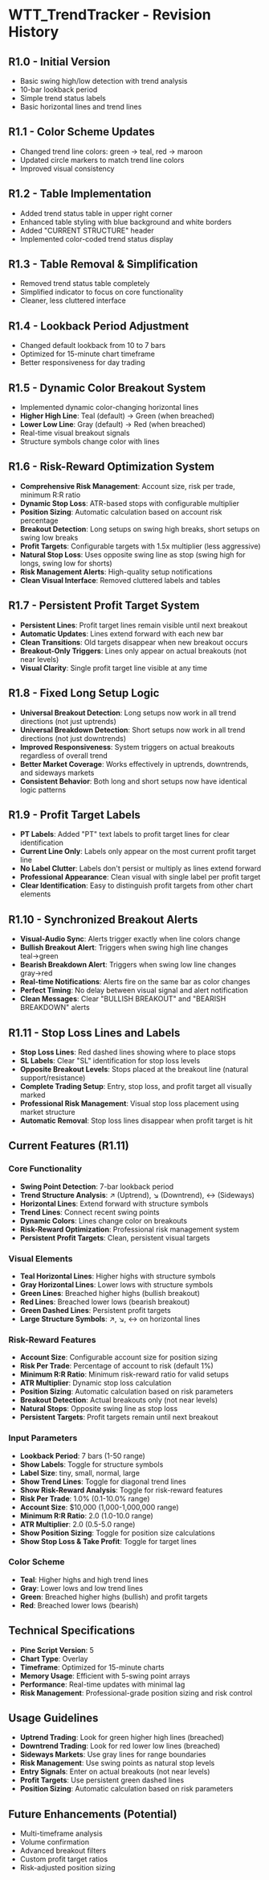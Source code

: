 # WTT_TrendTracker - Revision History

## R1.0 - Initial Version
- Basic swing high/low detection with trend analysis
- 10-bar lookback period
- Simple trend status labels
- Basic horizontal lines and trend lines

## R1.1 - Color Scheme Updates
- Changed trend line colors: green → teal, red → maroon
- Updated circle markers to match trend line colors
- Improved visual consistency

## R1.2 - Table Implementation
- Added trend status table in upper right corner
- Enhanced table styling with blue background and white borders
- Added "CURRENT STRUCTURE" header
- Implemented color-coded trend status display

## R1.3 - Table Removal & Simplification
- Removed trend status table completely
- Simplified indicator to focus on core functionality
- Cleaner, less cluttered interface

## R1.4 - Lookback Period Adjustment
- Changed default lookback from 10 to 7 bars
- Optimized for 15-minute chart timeframe
- Better responsiveness for day trading

## R1.5 - Dynamic Color Breakout System
- Implemented dynamic color-changing horizontal lines
- **Higher High Line**: Teal (default) → Green (when breached)
- **Lower Low Line**: Gray (default) → Red (when breached)
- Real-time visual breakout signals
- Structure symbols change color with lines

## R1.6 - Risk-Reward Optimization System
- **Comprehensive Risk Management**: Account size, risk per trade, minimum R:R ratio
- **Dynamic Stop Loss**: ATR-based stops with configurable multiplier
- **Position Sizing**: Automatic calculation based on account risk percentage
- **Breakout Detection**: Long setups on swing high breaks, short setups on swing low breaks
- **Profit Targets**: Configurable targets with 1.5x multiplier (less aggressive)
- **Natural Stop Loss**: Uses opposite swing line as stop (swing high for longs, swing low for shorts)
- **Risk Management Alerts**: High-quality setup notifications
- **Clean Visual Interface**: Removed cluttered labels and tables

## R1.7 - Persistent Profit Target System
- **Persistent Lines**: Profit target lines remain visible until next breakout
- **Automatic Updates**: Lines extend forward with each new bar
- **Clean Transitions**: Old targets disappear when new breakout occurs
- **Breakout-Only Triggers**: Lines only appear on actual breakouts (not near levels)
- **Visual Clarity**: Single profit target line visible at any time

## R1.8 - Fixed Long Setup Logic
- **Universal Breakout Detection**: Long setups now work in all trend directions (not just uptrends)
- **Universal Breakdown Detection**: Short setups now work in all trend directions (not just downtrends)
- **Improved Responsiveness**: System triggers on actual breakouts regardless of overall trend
- **Better Market Coverage**: Works effectively in uptrends, downtrends, and sideways markets
- **Consistent Behavior**: Both long and short setups now have identical logic patterns

## R1.9 - Profit Target Labels
- **PT Labels**: Added "PT" text labels to profit target lines for clear identification
- **Current Line Only**: Labels only appear on the most current profit target line
- **No Label Clutter**: Labels don't persist or multiply as lines extend forward
- **Professional Appearance**: Clean visual with single label per profit target
- **Clear Identification**: Easy to distinguish profit targets from other chart elements

## R1.10 - Synchronized Breakout Alerts
- **Visual-Audio Sync**: Alerts trigger exactly when line colors change
- **Bullish Breakout Alert**: Triggers when swing high line changes teal→green
- **Bearish Breakdown Alert**: Triggers when swing low line changes gray→red
- **Real-time Notifications**: Alerts fire on the same bar as color changes
- **Perfect Timing**: No delay between visual signal and alert notification
- **Clean Messages**: Clear "BULLISH BREAKOUT" and "BEARISH BREAKDOWN" alerts

## R1.11 - Stop Loss Lines and Labels
- **Stop Loss Lines**: Red dashed lines showing where to place stops
- **SL Labels**: Clear "SL" identification for stop loss levels
- **Opposite Breakout Levels**: Stops placed at the breakout line (natural support/resistance)
- **Complete Trading Setup**: Entry, stop loss, and profit target all visually marked
- **Professional Risk Management**: Visual stop loss placement using market structure
- **Automatic Removal**: Stop loss lines disappear when profit target is hit

## Current Features (R1.11)

### Core Functionality
- **Swing Point Detection**: 7-bar lookback period
- **Trend Structure Analysis**: ↗️ (Uptrend), ↘️ (Downtrend), ↔️ (Sideways)
- **Horizontal Lines**: Extend forward with structure symbols
- **Trend Lines**: Connect recent swing points
- **Dynamic Colors**: Lines change color on breakouts
- **Risk-Reward Optimization**: Professional risk management system
- **Persistent Profit Targets**: Clean, persistent visual targets

### Visual Elements
- **Teal Horizontal Lines**: Higher highs with structure symbols
- **Gray Horizontal Lines**: Lower lows with structure symbols
- **Green Lines**: Breached higher highs (bullish breakout)
- **Red Lines**: Breached lower lows (bearish breakout)
- **Green Dashed Lines**: Persistent profit targets
- **Large Structure Symbols**: ↗️, ↘️, ↔️ on horizontal lines

### Risk-Reward Features
- **Account Size**: Configurable account size for position sizing
- **Risk Per Trade**: Percentage of account to risk (default 1%)
- **Minimum R:R Ratio**: Minimum risk-reward ratio for valid setups
- **ATR Multiplier**: Dynamic stop loss calculation
- **Position Sizing**: Automatic calculation based on risk parameters
- **Breakout Detection**: Actual breakouts only (not near levels)
- **Natural Stops**: Opposite swing line as stop loss
- **Persistent Targets**: Profit targets remain until next breakout

### Input Parameters
- **Lookback Period**: 7 bars (1-50 range)
- **Show Labels**: Toggle for structure symbols
- **Label Size**: tiny, small, normal, large
- **Show Trend Lines**: Toggle for diagonal trend lines
- **Show Risk-Reward Analysis**: Toggle for risk-reward features
- **Risk Per Trade**: 1.0% (0.1-10.0% range)
- **Account Size**: $10,000 (1,000-1,000,000 range)
- **Minimum R:R Ratio**: 2.0 (1.0-10.0 range)
- **ATR Multiplier**: 2.0 (0.5-5.0 range)
- **Show Position Sizing**: Toggle for position size calculations
- **Show Stop Loss & Take Profit**: Toggle for target lines

### Color Scheme
- **Teal**: Higher highs and high trend lines
- **Gray**: Lower lows and low trend lines
- **Green**: Breached higher highs (bullish) and profit targets
- **Red**: Breached lower lows (bearish)

## Technical Specifications
- **Pine Script Version**: 5
- **Chart Type**: Overlay
- **Timeframe**: Optimized for 15-minute charts
- **Memory Usage**: Efficient with 5-swing point arrays
- **Performance**: Real-time updates with minimal lag
- **Risk Management**: Professional-grade position sizing and risk control

## Usage Guidelines
- **Uptrend Trading**: Look for green higher high lines (breached)
- **Downtrend Trading**: Look for red lower low lines (breached)
- **Sideways Markets**: Use gray lines for range boundaries
- **Risk Management**: Use swing points as natural stop levels
- **Entry Signals**: Enter on actual breakouts (not near levels)
- **Profit Targets**: Use persistent green dashed lines
- **Position Sizing**: Automatic calculation based on risk parameters

## Future Enhancements (Potential)
- Multi-timeframe analysis
- Volume confirmation
- Advanced breakout filters
- Custom profit target ratios
- Risk-adjusted position sizing 